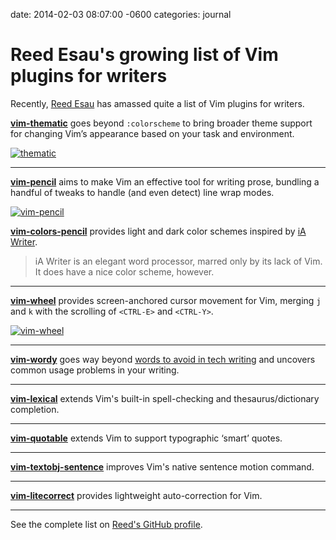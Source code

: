 date: 2014-02-03 08:07:00 -0600
categories: journal

# Reed Esau's growing list of Vim plugins for writers

Recently, [Reed Esau][reed] has amassed quite a list of Vim plugins for writers.

**[vim-thematic][th]** goes beyond `:colorscheme` to bring broader theme
support for changing Vim’s appearance based on your task and environment.

[![thematic][th-screen]][th]

---

**[vim-pencil][pn]** aims to make Vim an effective tool for writing prose, bundling a
handful of tweaks to handle (and even detect) line wrap modes.

[![vim-pencil][pn-screen]][pn]

**[vim-colors-pencil][pc]** provides light and dark color schemes inspired by [iA
Writer][].

> iA Writer is an elegant word processor, marred only by its lack of Vim. It
> does have a nice color scheme, however.

---

**[vim-wheel][wh]** provides screen-anchored cursor movement for Vim, merging `j`
and `k` with the scrolling of `<CTRL-E>` and `<CTRL-Y>`.

[![vim-wheel][wh-screen]][wh]

---

**[vim-wordy][wo]** goes way beyond [words to avoid in tech writing][avoid] and
uncovers common usage problems in your writing.

---

**[vim-lexical][lx]** extends Vim's built-in spell-checking and
thesaurus/dictionary completion.

---

**[vim-quotable][qu]** extends Vim to support typographic ‘smart’ quotes.

---

**[vim-textobj-sentence][ts]** improves Vim's native sentence motion command.

---

**[vim-litecorrect][lc]** provides lightweight auto-correction for Vim.

---

See the complete list on [Reed's GitHub profile][repos].

[reed]: https://github.com/reedes
[repos]: https://github.com/reedes?tab=repositories
[re]: https://github.com/reedes
[lx]: http://github.com/reedes/vim-lexical
[lc]: http://github.com/reedes/vim-litecorrect
[pn]: http://github.com/reedes/vim-pencil
[pc]: http://github.com/reedes/vim-colors-pencil
[qu]: http://github.com/reedes/vim-quotable
[ts]: http://github.com/reedes/vim-textobj-sentence
[th]: http://github.com/reedes/vim-thematic
[wh]: http://github.com/reedes/vim-wheel
[wo]: http://github.com/reedes/vim-wordy

[iA Writer]: http://www.iawriter.com/mac/
[avoid]: /linked/2014010902/words-to-avoid-in-tech-writing

[th-screen]: http://cl.ly/image/193Q3G3x3K3R/th-demo.gif
[pn-screen]: http://cl.ly/image/392D0c0s2H1v/pn-demo.gif
[pc-screen]: http://cl.ly/image/3F3V3Y3d3k1T/pencil-demo.png
[wh-screen]: http://cl.ly/image/1N2q0q132s3r/wh-demo.gif
